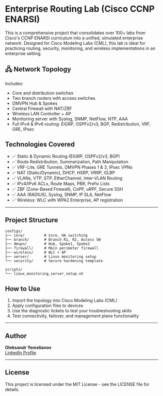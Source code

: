 # Enterprise Routing Lab (Cisco CCNP ENARSI)

This is a comprehensive project that consolidates over 100+ labs from Cisco's CCNP ENARSI curriculum into a unified, simulated enterprise network. Designed for Cisco Modeling Labs (CML), this lab is ideal for practicing routing, security, monitoring, and wireless implementations in an enterprise setting.

## 🖧 Network Topology

Includes:
- Core and distribution switches
- Two branch routers with access switches
- DMVPN Hub & Spokes
- Central Firewall with NAT/ZBF
- Wireless LAN Controller + AP
- Monitoring server with Syslog, SNMP, NetFlow, NTP, AAA
- Full IPv4 & IPv6 routing: EIGRP, OSPFv2/v3, BGP, Redistribution, VRF, GRE, IPsec

## Technologies Covered

- ✅ Static & Dynamic Routing (EIGRP, OSPFv2/v3, BGP)
- ✅ Route Redistribution, Summarization, Path Manipulation
- ✅ VRF-Lite, GRE Tunnels, DMVPN Phases 1 & 3, IPsec VPNs
- ✅ NAT (Static/Dynamic), DHCP, HSRP, VRRP, GLBP
- ✅ VLANs, VTP, STP, EtherChannel, Inter-VLAN Routing
- ✅ IPv4/IPv6 ACLs, Route Maps, PBR, Prefix Lists
- ✅ ZBF (Zone-Based Firewall), CoPP, uRPF, Secure SSH
- ✅ AAA (RADIUS), Syslog, SNMP, IP SLA, NetFlow
- ✅ Wireless: WLC with WPA2 Enterprise, AP registration

---

## Project Structure

```
configs/
├── core/         # Core, HA switching
├── branch/       # Branch R1, R2, Access SW
├── dmvpn/        # Hub, Spoke1, Spoke2
├── firewall/     # Main perimeter firewall
├── wireless/     # WLC + AP
├── server/       # Linux monitoring setup
└── security/     # Secure hardening template

scripts/
└── linux_monitoring_server_setup.sh
```

## How to Use

1. Import the topology into Cisco Modeling Labs (CML)
2. Apply configuration files to devices
3. Use the diagnostic tickets to test your troubleshooting skills
4. Test connectivity, failover, and management plane functionality

---

## Author

**Oleksandr Yemelianov**  
[LinkedIn Profile](https://www.linkedin.com/in/yemelianovaleksandr)

---

## License

This project is licensed under the MIT License - see the LICENSE file for details.
